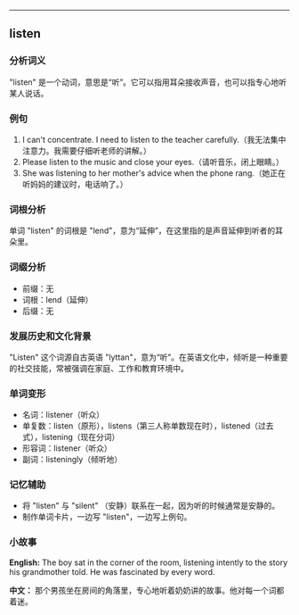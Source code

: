 
---------------
## listen
### 分析词义
"listen" 是一个动词，意思是“听”。它可以指用耳朵接收声音，也可以指专心地听某人说话。

### 例句
1. I can't concentrate. I need to listen to the teacher carefully.（我无法集中注意力。我需要仔细听老师的讲解。）
2. Please listen to the music and close your eyes.（请听音乐，闭上眼睛。）
3. She was listening to her mother's advice when the phone rang.（她正在听妈妈的建议时，电话响了。）

### 词根分析
单词 "listen" 的词根是 "lend"，意为“延伸”，在这里指的是声音延伸到听者的耳朵里。

### 词缀分析
- 前缀：无
- 词根：lend（延伸）
- 后缀：无

### 发展历史和文化背景
"Listen" 这个词源自古英语 "lyttan"，意为“听”。在英语文化中，倾听是一种重要的社交技能，常被强调在家庭、工作和教育环境中。

### 单词变形
- 名词：listener（听众）
- 单复数：listen（原形），listens（第三人称单数现在时），listened（过去式），listening（现在分词）
- 形容词：listener（听众）
- 副词：listeningly（倾听地）

### 记忆辅助
- 将 "listen" 与 "silent" （安静）联系在一起，因为听的时候通常是安静的。
- 制作单词卡片，一边写 "listen"，一边写上例句。

### 小故事
**English:**
The boy sat in the corner of the room, listening intently to the story his grandmother told. He was fascinated by every word.

**中文：**
那个男孩坐在房间的角落里，专心地听着奶奶讲的故事。他对每一个词都着迷。

